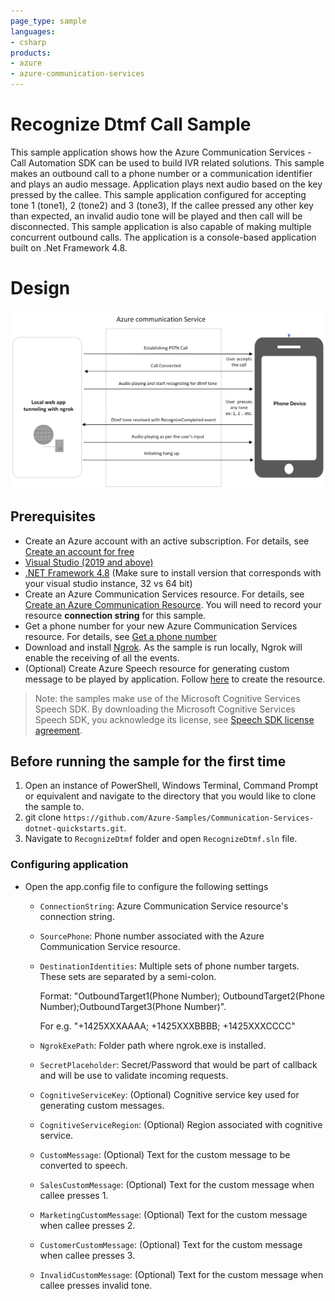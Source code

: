 ```yaml
---
page_type: sample
languages:
- csharp
products:
- azure
- azure-communication-services
---
```



# Recognize Dtmf Call Sample

This sample application shows how the Azure Communication Services  - Call Automation SDK can be used to build IVR related solutions. This sample makes an outbound call to a phone number or a communication identifier and plays an audio message. Application plays next audio based on the key pressed by the callee. This sample application configured for accepting tone 1 (tone1), 2 (tone2) and 3 (tone3), If the callee pressed any other key than expected, an invalid audio tone will be played and then call will be disconnected.
This sample application is also capable of making multiple concurrent outbound calls. The application is a console-based application built on .Net Framework 4.8.

# Design

![design](./Media/recognizeDtmfDesign.png)

## Prerequisites

- Create an Azure account with an active subscription. For details, see [Create an account for free](https://azure.microsoft.com/free/)
- [Visual Studio (2019 and above)](https://visualstudio.microsoft.com/vs/)
- [.NET Framework 4.8](https://dotnet.microsoft.com/download/dotnet-framework/net48) (Make sure to install version that corresponds with your visual studio instance, 32 vs 64 bit)
- Create an Azure Communication Services resource. For details, see [Create an Azure Communication Resource](https://docs.microsoft.com/azure/communication-services/quickstarts/create-communication-resource). You will need to record your resource **connection string** for this sample.
- Get a phone number for your new Azure Communication Services resource. For details, see [Get a phone number](https://learn.microsoft.com/en-us/azure/communication-services/quickstarts/telephony/get-phone-number?tabs=windows&pivots=programming-language-csharp)
- Download and install [Ngrok](https://www.ngrok.com/download). As the sample is run locally, Ngrok will enable the receiving of all the events.
- (Optional) Create Azure Speech resource for generating custom message to be played by application. Follow [here](https://docs.microsoft.com/azure/cognitive-services/speech-service/overview#try-the-speech-service-for-free) to create the resource.

> Note: the samples make use of the Microsoft Cognitive Services Speech SDK. By downloading the Microsoft Cognitive Services Speech SDK, you acknowledge its license, see [Speech SDK license agreement](https://aka.ms/csspeech/license201809).

## Before running the sample for the first time

1. Open an instance of PowerShell, Windows Terminal, Command Prompt or equivalent and navigate to the directory that you would like to clone the sample to.
2. git clone `https://github.com/Azure-Samples/Communication-Services-dotnet-quickstarts.git`.
3. Navigate to `RecognizeDtmf` folder and open `RecognizeDtmf.sln` file.

### Configuring application

- Open the app.config file to configure the following settings

	- `ConnectionString`: Azure Communication Service resource's connection string.
	- `SourcePhone`: Phone number associated with the Azure Communication Service resource.
	- `DestinationIdentities`: Multiple sets of phone number targets. These sets are separated by a semi-colon.

    	Format: "OutboundTarget1(Phone Number); OutboundTarget2(Phone Number);OutboundTarget3(Phone Number)".

	  	For e.g. "+1425XXXAAAA; +1425XXXBBBB; +1425XXXCCCC"

	- `NgrokExePath`: Folder path where ngrok.exe is installed.
	- `SecretPlaceholder`: Secret/Password that would be part of callback and will be use to validate incoming requests.
	- `CognitiveServiceKey`: (Optional) Cognitive service key used for generating custom messages.
	- `CognitiveServiceRegion`: (Optional) Region associated with cognitive service.
	- `CustomMessage`: (Optional) Text for the custom message to be converted to speech.
	- `SalesCustomMessage`: (Optional) Text for the custom message when callee presses 1.
	- `MarketingCustomMessage`: (Optional) Text for the custom message when callee presses 2.
	- `CustomerCustomMessage`: (Optional) Text for the custom message when callee presses 3.
	- `InvalidCustomMessage`: (Optional) Text for the custom message when callee presses invalid tone.
